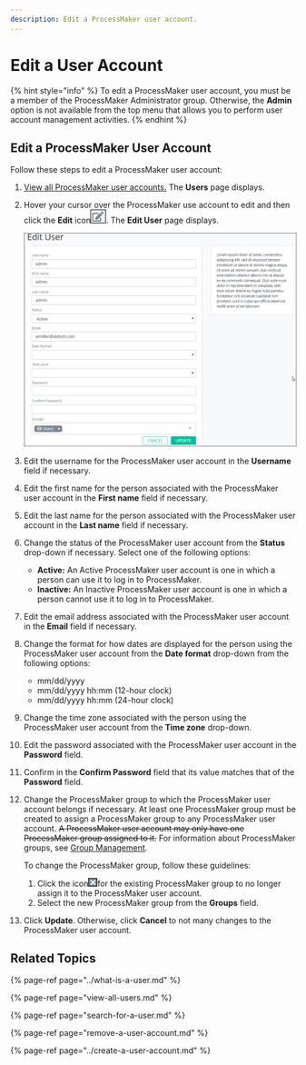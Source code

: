 ```yaml
---
description: Edit a ProcessMaker user account.
---
```


# Edit a User Account

{% hint style="info" %}
To edit a ProcessMaker user account, you must be a member of the ProcessMaker Administrator group. Otherwise, the **Admin** option is not available from the top menu that allows you to perform user account management activities.
{% endhint %}

## Edit a ProcessMaker User Account

Follow these steps to edit a ProcessMaker user account:

1. [View all ProcessMaker user accounts.](view-all-users.md) The **Users** page displays.
2. Hover your cursor over the ProcessMaker use account to edit and then click the **Edit** icon![](../../../.gitbook/assets/edit-icon.png). The **Edit User** page displays.  

   ![](../../../.gitbook/assets/edit-user-page-admin.png)

3. Edit the username for the ProcessMaker user account in the **Username** field if necessary.
4. Edit the first name for the person associated with the ProcessMaker user account in the **First name** field if necessary.
5. Edit the last name for the person associated with the ProcessMaker user account in the **Last name** field if necessary.
6. Change the status of the ProcessMaker user account from the **Status** drop-down if necessary. Select one of the following options:
   * **Active:** An Active ProcessMaker user account is one in which a person can use it to log in to ProcessMaker.
   * **Inactive:** An Inactive ProcessMaker user account is one in which a person cannot use it to log in to ProcessMaker.
7. Edit the email address associated with the ProcessMaker user account in the **Email** field if necessary.
8. Change the format for how dates are displayed for the person using the ProcessMaker user account from the **Date format** drop-down from the following options:
   * mm/dd/yyyy
   * mm/dd/yyyy hh:mm \(12-hour clock\)
   * mm/dd/yyyy hh:mm \(24-hour clock\)
9. Change the time zone associated with the person using the ProcessMaker user account from the **Time zone** drop-down.
10. Edit the password associated with the ProcessMaker user account in the **Password** field.
11. Confirm in the **Confirm Password** field that its value matches that of the **Password** field.
12. Change the ProcessMaker group to which the ProcessMaker user account belongs if necessary. At least one ProcessMaker group must be created to assign a ProcessMaker group to any ProcessMaker user account. ~~A ProcessMaker user account may only have one ProcessMaker group assigned to it.~~ For information about ProcessMaker groups, see [Group Management](../../assign-groups-to-users/).

    To change the ProcessMaker group, follow these guidelines:

    1. Click the icon![](../../../.gitbook/assets/remove-group-icon-admin.png)for the existing ProcessMaker group to no longer assign it to the ProcessMaker user account.
    2. Select the new ProcessMaker group from the **Groups** field.

13. Click **Update**. Otherwise, click **Cancel** to not many changes to the ProcessMaker user account.

## Related Topics

{% page-ref page="../what-is-a-user.md" %}

{% page-ref page="view-all-users.md" %}

{% page-ref page="search-for-a-user.md" %}

{% page-ref page="remove-a-user-account.md" %}

{% page-ref page="../create-a-user-account.md" %}




